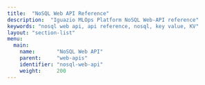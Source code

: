 ```yaml
---
title:  "NoSQL Web API Reference"
description:  "Iguazio MLOps Platform NoSQL Web-API reference"
keywords: "nosql web api, api reference, nosql, key value, KV"
layout: "section-list"
menu:
  main:
    name:       "NoSQL Web API"
    parent:     "web-apis"
    identifier: "nosql-web-api"
    weight:     200
---
```


